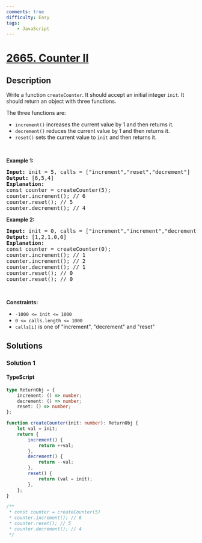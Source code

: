 ```yaml
---
comments: true
difficulty: Easy
tags:
    - JavaScript
---
```


<!-- problem:start -->

# [2665. Counter II](https://leetcode.com/problems/counter-ii)

## Description

<!-- description:start -->

<p>Write a function&nbsp;<code>createCounter</code>. It should accept an initial integer&nbsp;<code>init</code>. It should return an object with three functions.</p>

<p>The three functions are:</p>

<ul>
	<li><code>increment()</code>&nbsp;increases&nbsp;the current value by 1 and then returns it.</li>
	<li><code>decrement()</code>&nbsp;reduces the current value by 1 and then returns it.</li>
	<li><code>reset()</code>&nbsp;sets the current value to&nbsp;<code>init</code>&nbsp;and then returns it.</li>
</ul>

<p>&nbsp;</p>
<p><strong class="example">Example 1:</strong></p>

<pre>
<strong>Input:</strong> init = 5, calls = [&quot;increment&quot;,&quot;reset&quot;,&quot;decrement&quot;]
<strong>Output:</strong> [6,5,4]
<strong>Explanation:</strong>
const counter = createCounter(5);
counter.increment(); // 6
counter.reset(); // 5
counter.decrement(); // 4
</pre>

<p><strong class="example">Example 2:</strong></p>

<pre>
<strong>Input:</strong> init = 0, calls = [&quot;increment&quot;,&quot;increment&quot;,&quot;decrement&quot;,&quot;reset&quot;,&quot;reset&quot;]
<strong>Output:</strong> [1,2,1,0,0]
<strong>Explanation:</strong>
const counter = createCounter(0);
counter.increment(); // 1
counter.increment(); // 2
counter.decrement(); // 1
counter.reset(); // 0
counter.reset(); // 0
</pre>

<p>&nbsp;</p>
<p><strong>Constraints:</strong></p>

<ul>
	<li><code>-1000 &lt;= init &lt;= 1000</code></li>
	<li><code>0 &lt;= calls.length &lt;= 1000</code></li>
	<li><code>calls[i]</code> is one of &quot;increment&quot;, &quot;decrement&quot; and&nbsp;&quot;reset&quot;</li>
</ul>

<!-- description:end -->

## Solutions

<!-- solution:start -->

### Solution 1

<!-- tabs:start -->

#### TypeScript

```ts
type ReturnObj = {
    increment: () => number;
    decrement: () => number;
    reset: () => number;
};

function createCounter(init: number): ReturnObj {
    let val = init;
    return {
        increment() {
            return ++val;
        },
        decrement() {
            return --val;
        },
        reset() {
            return (val = init);
        },
    };
}

/**
 * const counter = createCounter(5)
 * counter.increment(); // 6
 * counter.reset(); // 5
 * counter.decrement(); // 4
 */
```

<!-- tabs:end -->

<!-- solution:end -->

<!-- problem:end -->
